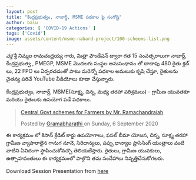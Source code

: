 ```yaml
---
layout: post
title: "కేంద్రప్రభుత్వం, నాబార్డ్, MSME పథకాల పై సంగోష్టి"
author: balu
categories: [ 'COVID-19 Actions' ]
tags: ['Covid']
image: assets/content/msme-nabard-project/100-scheems-list.png
---
```


*వక్త* శ్రీ నిమ్మల రామచంద్రయ్య గారు, మిత్రా ఫౌండేషన్ ద్వారా గత 15 సంవత్సరాలుగా నాబార్డ్, కేంద్రప్రభుత్వ , PMEGP, MSME మొదలగు సంస్థల అనుసంధానం తో దాదాపు 480 రైతు క్లబ్ లు, 22 FPO లు ఏర్పరచడంతో పాటు మరెన్నో పథకాల అమలుకు కృషి చేస్తూ, రైతులను చైతన్య పరిచే YouTube వీడియోలు కూడా చేస్తున్నారు.

కేంద్రప్రభుత్వం, నాబార్డ్, MSME(సూక్ష్మ, చిన్న, మధ్య తరహా పరిశ్రమలు) - గ్రామీణ యువతకూ మరియు రైతులకు ఉపయోగ పడే పథకాలు.


<div id="fb-root"></div>
<script async defer crossorigin="anonymous"
    src="https://connect.facebook.net/en_GB/sdk.js#xfbml=1&version=v8.0&appId=1660289850931042&autoLogAppEvents=1"
    nonce="TRnhdpMt"></script>

<div class="fb-video" data-href="https://www.facebook.com/gramabharathii/videos/333905734704868/" data-show-text="false"
    data-width="">
    <blockquote cite="https://developers.facebook.com/gramabharathii/videos/333905734704868/"
        class="fb-xfbml-parse-ignore"><a
            href="https://developers.facebook.com/gramabharathii/videos/333905734704868/">Central Govt schemes for
            Farmers by Mr. Ramachandraiah</a>
        <p></p>Posted by <a href="https://www.facebook.com/gramabharathii/">
            Gramabharathi
        </a> on Sunday, 6 September 2020
    </blockquote>
</div>




ఈ కార్యక్రమం లో కిసాన్ క్రేడిట్ కార్డు ఉపయోగాలు, ఫసల్ బీమా యోజన, చిన్న, సూక్ష్మ తరహా గ్రామీణ వ్యాపారాలైన గానుగ నూనె, సిరిదాన్యలు, పప్పు ధాన్యాల ప్రాసెసింగ్ యంత్రాలు వంటి వాటిని ఏవిదంగా స్థాపించుకోవచ్చొ తెలియజేస్తారు.
రైతులు, గ్రామీణ యువకులు, ఉత్సాహవంతులు ఈ కార్యక్రమంలో పాల్గొని తమ సందేహాలు నివృత్తిచేసుకోగలరు.




Download Session Presentation from <a href="{{ site.baseurl }}/assets/content/msme-nabard-project/PPT.pdf" download>here</a>